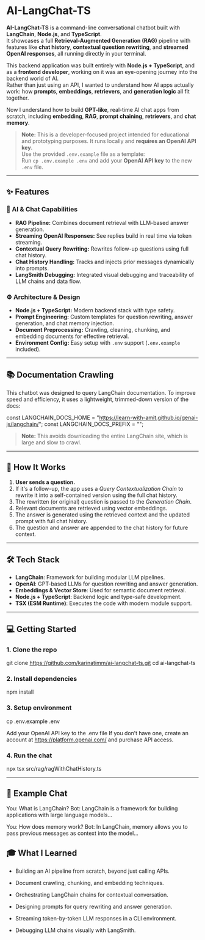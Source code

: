 # **AI-LangChat-TS**

**AI-LangChat-TS** is a command-line conversational chatbot built with **LangChain**, **Node.js**, and **TypeScript**.  
It showcases a full **Retrieval-Augmented Generation (RAG)** pipeline with features like **chat history**, **contextual question rewriting**, and **streamed OpenAI responses**, all running directly in your terminal.

This backend application was built entirely with **Node.js + TypeScript**, and as a **frontend developer**, working on it was an eye-opening journey into the backend world of AI.  
Rather than just using an API, I wanted to understand how AI apps actually work: how **prompts**, **embeddings**, **retrievers**, and **generation logic** all fit together.

Now I understand how to build **GPT-like**, real-time AI chat apps from scratch, including **embedding**, **RAG**, **prompt chaining**, **retrievers**, and **chat memory**.

> **Note:** This is a developer-focused project intended for educational and prototyping purposes. It runs locally and **requires an OpenAI API key**.  
> Use the provided `.env.example` file as a template:  
> Run `cp .env.example .env` and add your **OpenAI API key** to the new `.env` file.

---

## ✨ Features

### 🧠 AI & Chat Capabilities

- **RAG Pipeline:** Combines document retrieval with LLM-based answer generation.
- **Streaming OpenAI Responses:** See replies build in real time via token streaming.
- **Contextual Query Rewriting:** Rewrites follow-up questions using full chat history.
- **Chat History Handling:** Tracks and injects prior messages dynamically into prompts.
- **LangSmith Debugging:** Integrated visual debugging and traceability of LLM chains and data flow.

### ⚙️ Architecture & Design

- **Node.js + TypeScript:** Modern backend stack with type safety.
- **Prompt Engineering:** Custom templates for question rewriting, answer generation, and chat memory injection.
- **Document Preprocessing:** Crawling, cleaning, chunking, and embedding documents for effective retrieval.
- **Environment Config:** Easy setup with `.env` support (`.env.example` included).

---

## 📚 Documentation Crawling

This chatbot was designed to query LangChain documentation. To improve speed and efficiency, it uses a lightweight, trimmed-down version of the docs:

const LANGCHAIN_DOCS_HOME =
"https://learn-with-amit.github.io/genai-js/langchain/";
const LANGCHAIN_DOCS_PREFIX = "";

> **Note:** This avoids downloading the entire LangChain site, which is large and slow to crawl.

---

## 🧠 How It Works

1. **User sends a question.**
2. If it's a follow-up, the app uses a _Query Contextualization Chain_ to rewrite it into a self-contained version using the full chat history.
3. The rewritten (or original) question is passed to the _Generation Chain_.
4. Relevant documents are retrieved using vector embeddings.
5. The answer is generated using the retrieved context and the updated prompt with full chat history.
6. The question and answer are appended to the chat history for future context.

---

## 🛠️ Tech Stack

- **LangChain**: Framework for building modular LLM pipelines.
- **OpenAI**: GPT-based LLMs for question rewriting and answer generation.
- **Embeddings & Vector Store**: Used for semantic document retrieval.
- **Node.js + TypeScript**: Backend logic and type-safe development.
- **TSX (ESM Runtime)**: Executes the code with modern module support.

---

## 💻 Getting Started

### 1. Clone the repo

git clone https://github.com/karinatimm/ai-langchat-ts.git
cd ai-langchat-ts

### 2. Install dependencies

npm install

### 3. Setup environment

cp .env.example .env

Add your OpenAI API key to the .env file
If you don’t have one, create an account at https://platform.openai.com/ and purchase API access.

### 4. Run the chat

npx tsx src/rag/ragWithChatHistory.ts

---

## 🧪 Example Chat

You: What is LangChain?
Bot: LangChain is a framework for building applications with large language models...

You: How does memory work?
Bot: In LangChain, memory allows you to pass previous messages as context into the model...

## 🎓 What I Learned

- Building an AI pipeline from scratch, beyond just calling APIs.

- Document crawling, chunking, and embedding techniques.

- Orchestrating LangChain chains for contextual conversation.

- Designing prompts for query rewriting and answer generation.

- Streaming token-by-token LLM responses in a CLI environment.

- Debugging LLM chains visually with LangSmith.
